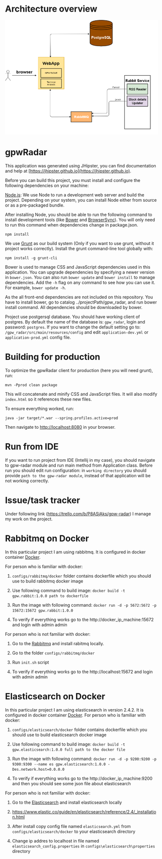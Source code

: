 # Architecture overview
![alt tag](https://github.com/MateuszPu/gpw_radar/blob/dev/architecture.png)

# gpwRadar
This application was generated using JHipster, you can find documentation and help at [https://jhipster.github.io](https://jhipster.github.io).

Before you can build this project, you must install and configure the following dependencies on your machine:

[Node.js][]: We use Node to run a development web server and build the project.
   Depending on your system, you can install Node either from source or as a pre-packaged bundle.

After installing Node, you should be able to run the following command to install development tools (like
[Bower][] and [BrowserSync][]). You will only need to run this command when dependencies change in package.json.

    npm install

We use [Grunt][] as our build system (Only if you want to use grunt, without it project works correctly). Install the grunt command-line tool globally with:

    npm install -g grunt-cli

Bower is used to manage CSS and JavaScript dependencies used in this application. You can upgrade dependencies by
specifying a newer version in `bower.json`. You can also run `bower update` and `bower install` to manage dependencies.
Add the `-h` flag on any command to see how you can use it. For example, `bower update -h`.

As the all front-end dependencies are not included on this repository. You have to install bower, go to catalog ../projectPath/gpw_radar, and run bower install command.
All dependencies should be downloaded by bower.

Project use postgersql database. You should have working client of postgres. By default the name of the database is: `gpw_radar`, login and password: `postgres`.
If you want to change the default setting go to: `/gpw_radar/src/main/resources/config` and edit `application-dev.yml` or `application-prod.yml` config file.

# Building for production

To optimize the gpwRadar client for production (here you will need grunt), run:

    mvn -Pprod clean package

This will concatenate and minify CSS and JavaScript files. It will also modify `index.html` so it references
these new files.

To ensure everything worked, run:

    java -jar target/*.war --spring.profiles.active=prod

Then navigate to [http://localhost:8080](http://localhost:8080) in your browser.

# Run from IDE

If you want to run project from IDE (Intellij in my case), you should navigate to gpw-radar module and run main method from Application class.
Before run you should edit run configuration: in `working directory` you should provide `path to the gpw-radar module`, instead of that application will be not working correctly.

# Issue/task tracker
Under following link (https://trello.com/b/P8ASjAks/gpw-radar) I manage my work on the project.

# Rabbitmq on Docker
In this particular project I am using rabbitmq. It is configured in docker container [Docker][].

 For person who is familiar with docker:

 1) `configs/rabbitmq/docker` folder contains dockerfile which you should use to build rabbitmq docker image

 2) Use following command to build image:  `docker build -t gpw.rabbit:1.0.0 path to dockerfile`

 3) Run the image with following command: `docker run -d -p 5672:5672 -p 15672:15672 gpw.rabbit:1.0.0`

 4) To verify if everything works go to the http://docker_ip_machine:15672 and login with admin admin

 For person who is not familiar with docker:

 1) Go to the [Rabbitmq][] and install rabitmq locally.

 2) Go to the folder `configs/rabbitmq/docker`

 3) Run `init.sh` script

 5) To verify if everything works go to the http://localhost:15672 and login with admin admin

 # Elasticsearch on Docker
 In this particular project I am using elasticsearch in version 2.4.2. It is configured in docker container [Docker][].
 For person who is familiar with docker:

 1) `configs/elasticsearch/docker` folder contains dockerfile which you should use to build elasticsearch docker image

 2) Use following command to build image:  `docker build -t gpw.elasticsearch:1.0.0 full path to the docker file`

 3) Run the image with following command: `docker run -d -p 9200:9200 -p 9300:9300 --name es gpw.elasticsearch:1.0.0 -Des.network.host=0.0.0.0`

 4) To verify if everything works go to the http://docker_ip_machine:9200 and then you should see some json file about elasticsearch

 For person who is not familiar with docker:

 1) Go to the [Elasticsearch][] and install elasticsearch locally

 2) https://www.elastic.co/guide/en/elasticsearch/reference/2.4/_installation.html

 3) After install copy config file named `elasticsearch.yml` from `configs/elasticsearch/docker` to your elasticsearch directory

 4) Change ip addres to localhost in file named `elasticsearch_config.properties` in `configs\elasticsearch\properties` directory

[JHipster]: https://jhipster.github.io/
[Node.js]: https://nodejs.org/
[Bower]: http://bower.io/
[Grunt]: http://gruntjs.com/
[BrowserSync]: http://www.browsersync.io/
[Karma]: http://karma-runner.github.io/
[Jasmine]: http://jasmine.github.io/2.0/introduction.html
[Protractor]: https://angular.github.io/protractor/
[Docker]: https://docs.docker.com/
[Rabbitmq]: http://www.rabbitmq.com/download.html
[Elasticsearch]: http://www.rabbitmq.com/download.html
